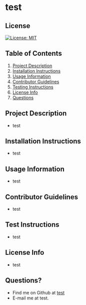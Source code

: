 # test

## License
[![License: MIT](https://img.shields.io/badge/License-MIT-yellow.svg)](https://opensource.org/licenses/MIT)

## Table of Contents
1. [Project Description](#project-description)
2. [Installation Instructions](#installation-instructions)
3. [Usage Information](#usage-information)
4. [Contributor Guidelines](#contributor-guidelines)
5. [Testing Instructions](#testing-instructions)
6. [License Info](#license-info)
7. [Questions](#questions)

## Project Description
* test

## Installation Instructions
* test

## Usage Information
* test

## Contributor Guidelines
* test

## Test Instructions
* test

## License Info
* test

## Questions?
* Find me on Github at [test](http://github.com/test)
* E-mail me at test.
